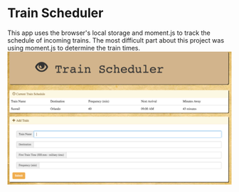 # Train Scheduler
This app uses the browser's local storage and moment.js to track the schedule of incoming trains. The most difficult part about this project was using moment.js to determine the train times.
![TrainScheduler](https://github.com/seancapelle/trainScheduler/blob/master/assets/images/trainscheduler.png)
